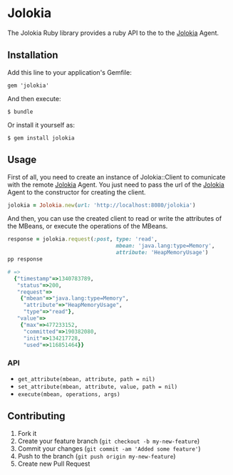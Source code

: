 # Jolokia

The Jolokia Ruby library provides a ruby API to the to the [Jolokia](http://www.jolokia.org) Agent.

## Installation

Add this line to your application's Gemfile:

    gem 'jolokia'

And then execute:

    $ bundle

Or install it yourself as:

    $ gem install jolokia

## Usage

First of all, you need to create an instance of Jolokia::Client to
comunicate with the remote [Jolokia](http://www.jolokia.org) Agent. You just need
to pass the url of the [Jolokia](http://www.jolokia.org) Agent to the constructor for creating the
client.

```ruby
jolokia = Jolokia.new(url: 'http://localhost:8080/jolokia')
```

And then, you can use the created client to read or write the attributes
of the MBeans, or execute the operations of the MBeans.

```ruby
response = jolokia.request(:post, type: 'read',
                                  mbean: 'java.lang:type=Memory',
                                  attribute: 'HeapMemoryUsage')
pp response

# =>
  {"timestamp"=>1340783789,
   "status"=>200,
   "request"=>
    {"mbean"=>"java.lang:type=Memory",
     "attribute"=>"HeapMemoryUsage",
     "type"=>"read"},
   "value"=>
    {"max"=>477233152,
     "committed"=>190382080,
     "init"=>134217728,
     "used"=>116851464}}
```

### API

* `get_attribute(mbean, attribute, path = nil)`
* `set_attribute(mbean, attribute, value, path = nil)`
* `execute(mbean, operations, args)`

## Contributing

1. Fork it
2. Create your feature branch (`git checkout -b my-new-feature`)
3. Commit your changes (`git commit -am 'Added some feature'`)
4. Push to the branch (`git push origin my-new-feature`)
5. Create new Pull Request
